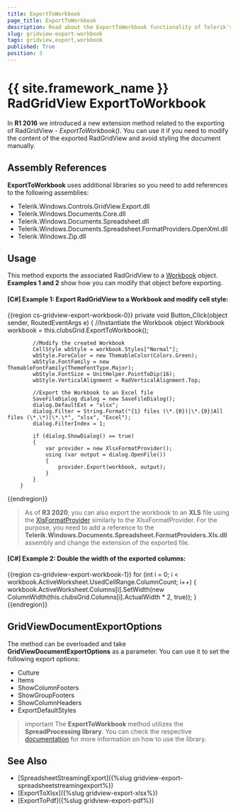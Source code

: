```yaml
---
title: ExportToWorkbook
page_title: ExportToWorkbook
description: Read about the ExportToWorkbook functionality of Telerik's {{ site.framework_name }} DataGrid used to modify the content of the exported grid and avoid styling the document manually.
slug: gridview-export-workbook
tags: gridview,export,workbook
published: True
position: 3
---
```


# {{ site.framework_name }} RadGridView ExportToWorkbook

In __R1 2016__ we introduced a new extension method related to the exporting of RadGridView - *ExportToWorkbook()*. You can use it if you need to modify the content of the exported RadGridView and avoid styling the document manually.

## Assembly References

__ExportToWorkbook__ uses additional libraries so you need to add references to the following assemblies:

* Telerik.Windows.Controls.GridView.Export.dll
* Telerik.Windows.Documents.Core.dll
* Telerik.Windows.Documents.Spreadsheet.dll 
* Telerik.Windows.Documents.Spreadsheet.FormatProviders.OpenXml.dll
* Telerik.Windows.Zip.dll

## Usage

This method exports the associated RadGridView to a [Workbook](https://docs.telerik.com/devtools/document-processing/libraries/radspreadprocessing/working-with-workbooks/working-with-workbooks-what-is-workbook) object. **Examples 1 and 2** show how you can modify that object before exporting.

#### __[C#] Example 1: Export RadGridView to a Workbook and modify cell style:__
{{region cs-gridview-export-workbook-0}}
	  private void Button_Click(object sender, RoutedEventArgs e)
        {
			//Instantiate the Workbook object
            Workbook workbook = this.clubsGrid.ExportToWorkbook();

			//Modify the created Workbook
            CellStyle wbStyle = workbook.Styles["Normal"];
            wbStyle.ForeColor = new ThemableColor(Colors.Green);
            wbStyle.FontFamily = new ThemableFontFamily(ThemeFontType.Major);
            wbStyle.FontSize = UnitHelper.PointToDip(16);
            wbStyle.VerticalAlignment = RadVerticalAlignment.Top;

			//Export the Workbook to an Excel file
            SaveFileDialog dialog = new SaveFileDialog();
            dialog.DefaultExt = "xlsx";
            dialog.Filter = String.Format("{1} files (\*.{0})|\*.{0}|All files (\*.\*)|\*.\*", "xlsx", "Excel");
            dialog.FilterIndex = 1;

            if (dialog.ShowDialog() == true)
            {
                var provider = new XlsxFormatProvider();
                using (var output = dialog.OpenFile())
                {
                    provider.Export(workbook, output);
                }
            }
        }
{{endregion}}

>As of **R3 2020**, you can also export the workbook to an **XLS** file using the [XlsFormatProvider](https://docs.telerik.com/devtools/document-processing/libraries/radspreadprocessing/formats-and-conversion/xls/xlsformatprovider) similarly to the XlsxFormatProvider. For the purpose, you need to add a reference to the **Telerik.Windows.Documents.Spreadsheet.FormatProviders.Xls.dll** assembly and change the extension of the exported file.

#### __[C#] Example 2: Double the width of the exported columns:__
{{region cs-gridview-export-workbook-1}}
    for (int i = 0; i < workbook.ActiveWorksheet.UsedCellRange.ColumnCount; i++)
    {
        workbook.ActiveWorksheet.Columns[i].SetWidth(new ColumnWidth(this.clubsGrid.Columns[i].ActualWidth * 2, true));
    }
{{endregion}}

## GridViewDocumentExportOptions

The method can be overloaded and take __GridViewDocumentExportOptions__ as a parameter. You can use it to set the following export options:

* Culture
* Items
* ShowColumnFooters
* ShowGroupFooters
* ShowColumnHeaders
* ExportDefaultStyles  

>important The __ExportToWorkbook__ method utilizes the **SpreadProcessing library**. You can check the respective [documentation](https://docs.telerik.com/devtools/document-processing/libraries/radspreadprocessing/overview) for more information on how to use the library.

## See Also

* [SpreadsheetStreamingExport]({%slug gridview-export-spreadsheetstreamingexport%})
* [ExportToXlsx]({%slug gridview-export-xlsx%})
* [ExportToPdf]({%slug gridview-export-pdf%})
